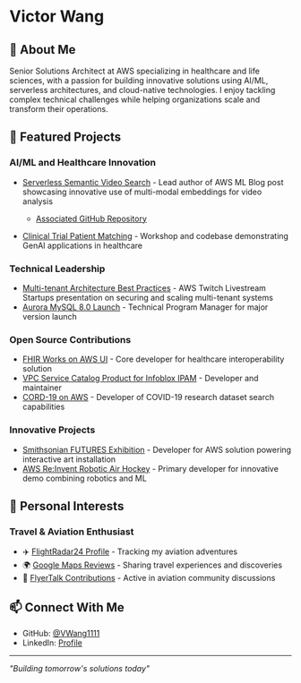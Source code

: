 # Victor Wang

## 👋 About Me
Senior Solutions Architect at AWS specializing in healthcare and life sciences, with a passion for building innovative solutions using AI/ML, serverless architectures, and cloud-native technologies. I enjoy tackling complex technical challenges while helping organizations scale and transform their operations.

## 🚀 Featured Projects

### AI/ML and Healthcare Innovation
- [Serverless Semantic Video Search](https://aws.amazon.com/blogs/machine-learning/implement-serverless-semantic-search-of-image-and-live-video-with-amazon-titan-multimodal-embeddings/) - Lead author of AWS ML Blog post showcasing innovative use of multi-modal embeddings for video analysis
  - [Associated GitHub Repository](https://github.com/aws-samples/Serverless-Semantic-Video-Search-Vector-Database-and-a-Multi-Modal-Generative-Al-Embeddings-Model)

- [Clinical Trial Patient Matching](https://github.com/aws-samples/patient-matching-of-clinical-trials-using-generative-ai) - Workshop and codebase demonstrating GenAI applications in healthcare

### Technical Leadership
- [Multi-tenant Architecture Best Practices](https://aws.amazon.com/startups/learn/securing-and-scaling-multi-tenant-applications) - AWS Twitch Livestream Startups presentation on securing and scaling multi-tenant systems
- [Aurora MySQL 8.0 Launch](https://aws.amazon.com/about-aws/whats-new/2021/11/amazon-aurora-mysql-8-0/) - Technical Program Manager for major version launch

### Open Source Contributions
- [FHIR Works on AWS UI](https://github.com/awslabs/fhir-works-on-aws-ui) - Core developer for healthcare interoperability solution
- [VPC Service Catalog Product for Infoblox IPAM](https://github.com/aws-samples/vpc-service-catalog-product-infoblox-ipam) - Developer and maintainer
- [CORD-19 on AWS](https://aws.amazon.com/blogs/publicsector/aws-launches-machine-learning-enabled-search-capabilities-covid-19-dataset/) - Developer of COVID-19 research dataset search capabilities

### Innovative Projects
- [Smithsonian FUTURES Exhibition](https://www.si.edu/newsdesk/releases/smithsonian-announces-new-interactive-installation-acclaimed-artist-suchi-reddy) - Developer for AWS solution powering interactive art installation
- [AWS Re:Invent Robotic Air Hockey](https://x.com/AWSLatam/status/1202711796655652865) - Primary developer for innovative demo combining robotics and ML

## 🌟 Personal Interests

### Travel & Aviation Enthusiast
- ✈️ [FlightRadar24 Profile](https://my.flightradar24.com/vwang1111) - Tracking my aviation adventures
- 🌍 [Google Maps Reviews](https://www.google.com/maps/contrib/110371788462060280274/reviews) - Sharing travel experiences and discoveries
- 💺 [FlyerTalk Contributions](https://www.flyertalk.com/forum/search.php?searchid=63443976&query=) - Active in aviation community discussions

## 📫 Connect With Me
- GitHub: [@VWang1111](https://github.com/VWang1111)
- LinkedIn: [Profile](https://www.linkedin.com/in/vwang1111/)

---
*"Building tomorrow's solutions today"*
